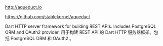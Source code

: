 http://aqueduct.io

https://github.com/stablekernel/aqueduct

Dart HTTP server framework for building REST APIs. Includes PostgreSQL ORM and OAuth2 provider. 
用于构建 REST API 的 Dart HTTP 服务器框架。包括 PostgreSQL ORM 和 OAuth2 。